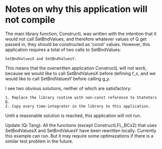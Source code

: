 Notes on why this application will not compile
==============================================

The main library function, ConstructL was written with the intention that
it would not call SetBndValues, and therefore whatever values of Q get passed
in, they should be constructed as 'const' values.  However, this application
requires a total of two calls to SetBndValues:

    SetBndValuesX and SetBndValuesY.

This means that the overwritten application ConstructL will not work, because
we would like to call SetBndValuesX before defining f_x, and we would like to
call SetBndValuesY before calling g_y.

I see two obvious solutions, neither of which are satisfactory:

    1. Replace the library routine with non-const reference to StateVars Q.
    2. Copy every time-integrator in the library to this application.

Until a reasonable solution is reached, this application will not run.

Update (Qi Tang):
All the functions (except ConstructLFL_BCx2) that uses SetBndValuesX and 
SetBndValuesY have been rewritten locally. Currently this example can run. 
But it may require some optimazations if there is a similar test problem 
in the future.
